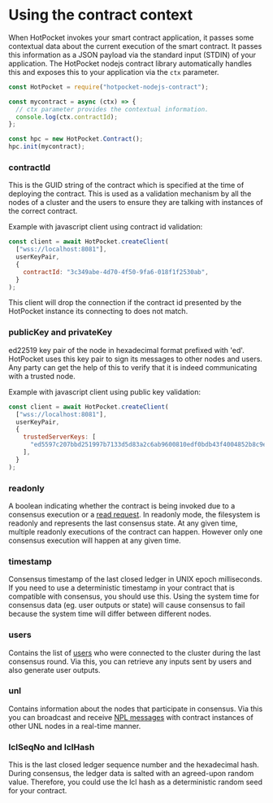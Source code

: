 # Using the contract context

When HotPocket invokes your smart contract application, it passes some contextual data about the current execution of the smart contract. It passes this information as a JSON payload via the standard input (STDIN) of your application. The HotPocket nodejs contract library automatically handles this and exposes this to your application via the `ctx` parameter.

```javascript
const HotPocket = require("hotpocket-nodejs-contract");

const mycontract = async (ctx) => {
  // ctx parameter provides the contextual information.
  console.log(ctx.contractId);
};

const hpc = new HotPocket.Contract();
hpc.init(mycontract);
```

### contractId

This is the GUID string of the contract which is specified at the time of deploying the contract. This is used as a validation mechanism by all the nodes of a cluster and the users to ensure they are talking with instances of the correct contract.

Example with javascript client using contract id validation:

```javascript
const client = await HotPocket.createClient(
  ["wss://localhost:8081"],
  userKeyPair,
  {
    contractId: "3c349abe-4d70-4f50-9fa6-018f1f2530ab",
  }
);
```

This client will drop the connection if the contract id presented by the HotPocket instance its connecting to does not match.

### publicKey and privateKey

ed22519 key pair of the node in hexadecimal format prefixed with 'ed'. HotPocket uses this key pair to sign its messages to other nodes and users. Any party can get the help of this to verify that it is indeed communicating with a trusted node.

Example with javascript client using public key validation:

```javascript
const client = await HotPocket.createClient(
  ["wss://localhost:8081"],
  userKeyPair,
  {
    trustedServerKeys: [
      "ed5597c207bbd251997b7133d5d83a2c6ab9600810edf0bdb43f4004852b8c9e17",
    ],
  }
);
```

### readonly

A boolean indicating whether the contract is being invoked due to a consensus execution or a [read request](tutorial-readreq.md). In readonly mode, the filesystem is readonly and represents the last consensus state. At any given time, multiple readonly executions of the contract can happen. However only one consensus execution will happen at any given time.

### timestamp

Consensus timestamp of the last closed ledger in UNIX epoch milliseconds. If you need to use a deterministic timestamp in your contract that is compatible with consensus, you should use this. Using the system time for consensus data (eg. user outputs or state) will cause consensus to fail because the system time will differ between different nodes.

### users

Contains the list of [users](tutorial-basics.md#access-user-information) who were connected to the cluster during the last consensus round. Via this, you can retrieve any inputs sent by users and also generate user outputs.

### unl

Contains information about the nodes that participate in consensus. Via this you can broadcast and receive [NPL messages](tutorial-npl.md) with contract instances of other UNL nodes in a real-time manner.

### lclSeqNo and lclHash

This is the last closed ledger sequence number and the hexadecimal hash. During consensus, the ledger data is salted with an agreed-upon random value. Therefore, you could use the lcl hash as a deterministic random seed for your contract.
